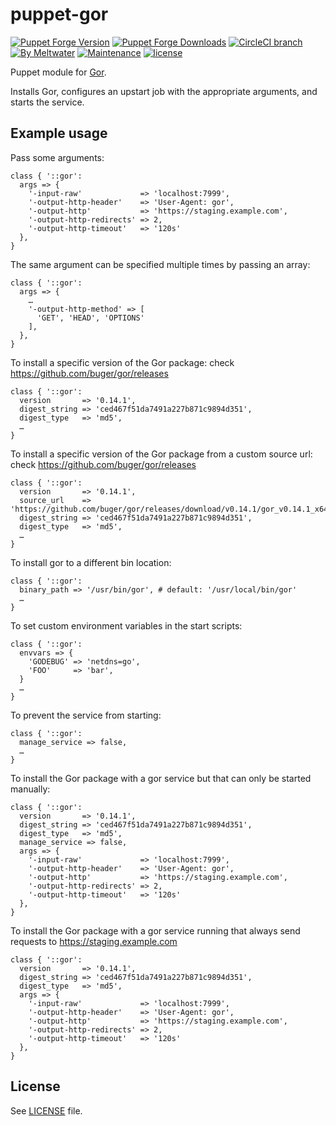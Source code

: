 
# puppet-gor
[![Puppet Forge Version](http://img.shields.io/puppetforge/v/meltwater/gor.svg)](https://forge.puppetlabs.com/meltwater/gor)
[![Puppet Forge Downloads](http://img.shields.io/puppetforge/dt/meltwater/gor.svg)](https://forge.puppetlabs.com/meltwater/gor)
[![CircleCI branch](https://img.shields.io/circleci/project/meltwater/puppet-gor/master.svg)](https://circleci.com/gh/meltwater/puppet-gor)
[![By Meltwater](https://img.shields.io/badge/by-meltwater-28bbbb.svg)](http://underthehood.meltwater.com/)
[![Maintenance](https://img.shields.io/maintenance/yes/2016.svg)](https://github.com/meltwater/puppet-gor/commits/master)
[![license](https://img.shields.io/github/license/meltwater/puppet-gor.svg)](https://github.com/meltwater/puppet-gor/blob/master/LICENSE)

Puppet module for [Gor](https://github.com/buger/gor/).

Installs Gor, configures an upstart job with the appropriate arguments, and
starts the service.

## Example usage

Pass some arguments:
```puppet
class { '::gor':
  args => {
    '-input-raw'             => 'localhost:7999',
    '-output-http-header'    => 'User-Agent: gor',
    '-output-http'           => 'https://staging.example.com',
    '-output-http-redirects' => 2,
    '-output-http-timeout'   => '120s'
  },
}
```

The same argument can be specified multiple times by passing an array:
```puppet
class { '::gor':
  args => {
    …
    '-output-http-method' => [
      'GET', 'HEAD', 'OPTIONS'
    ],
  },
}
```

To install a specific version of the Gor package:
check https://github.com/buger/gor/releases
```puppet
class { '::gor':
  version       => '0.14.1',
  digest_string => 'ced467f51da7491a227b871c9894d351',
  digest_type   => 'md5',
  …
}
```

To install a specific version of the Gor package from a custom source url:
check https://github.com/buger/gor/releases
```puppet
class { '::gor':
  version       => '0.14.1',
  source_url    => 'https://github.com/buger/gor/releases/download/v0.14.1/gor_v0.14.1_x64.tar.gz'
  digest_string => 'ced467f51da7491a227b871c9894d351',
  digest_type   => 'md5',
  …
}
```

To install gor to a different bin location:
```puppet
class { '::gor':
  binary_path => '/usr/bin/gor', # default: '/usr/local/bin/gor'
  …
}
```

To set custom environment variables in the start scripts:
```puppet
class { '::gor':
  envvars => {
    'GODEBUG' => 'netdns=go',
    'FOO'     => 'bar',
  }
  …
}
```

To prevent the service from starting:
```puppet
class { '::gor':
  manage_service => false,
  …
}
```

To install the Gor package with a gor service but that can only be started manually:
```puppet
class { '::gor':
  version       => '0.14.1',
  digest_string => 'ced467f51da7491a227b871c9894d351',
  digest_type   => 'md5',
  manage_service => false,
  args => {
    '-input-raw'             => 'localhost:7999',
    '-output-http-header'    => 'User-Agent: gor',
    '-output-http'           => 'https://staging.example.com',
    '-output-http-redirects' => 2,
    '-output-http-timeout'   => '120s'
  },
}
```

To install the Gor package with a gor service running that always send requests to https://staging.example.com
```puppet
class { '::gor':
  version       => '0.14.1',
  digest_string => 'ced467f51da7491a227b871c9894d351',
  digest_type   => 'md5',
  args => {
    '-input-raw'             => 'localhost:7999',
    '-output-http-header'    => 'User-Agent: gor',
    '-output-http'           => 'https://staging.example.com',
    '-output-http-redirects' => 2,
    '-output-http-timeout'   => '120s'
  },
}
```

## License

See [LICENSE](LICENSE) file.
